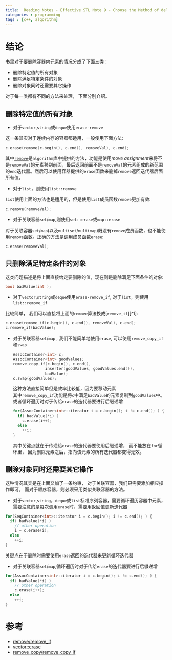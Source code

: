 ```yaml
---
title:  Reading Notes - Effective STL Note 9 - Choose the Method of deleting elements carefully
categories : programming
tags : [c++, algorithm]
---
```


# 结论

书里对于要删除容器内元素的情况分成了下面三类：

* 删除特定值的所有对象
* 删除满足特定条件的对象
* 删除对象同时还需要其它操作

对于每一类都有不同的方法来处理， 下面分别介绍。

## 删除特定值的所有对象

* 对于`vector`,`string`或`deque`使用`erase-remove`

这一条其实对于连续内存的容器都适用，一般使用下面方法:

```cpp
c.erase(remove(c.begin(), c.end(), removeVal), c.end);
```

其中[`remove`][1]是`algorithm`库中提供的方法，功能是使用*move assignment*来将不是`removeVal`的元素移到前面，最后返回前面不是`removeVal`的元素组成的新范围的`end`迭代器。然后可以使用容器提供的`erase`函数来删掉`remove`返回迭代器后面所有值。

* 对于`list`，则使用`list::remove`

`list`使用上面的方法也是适用的，但是使用`list`成员函数`remove`更加有效:

```cpp
c.remove(removeVal);
```

* 对于关联容器`set`/`map`,则使用`set::erase`或`map::erase`

对于关联容器`set`/`map`(以及`multiset`/`multimap`)既没有`remove`成员函数，也不能使用`remove`函数。正确的方法是调用成员函数`erase`:

```cpp
c.erase(removeVal);
```

## 只删除满足特定条件的对象

这类问题描述是将上面直接给定要删除的值，现在则是删除满足下面条件的对象:

```cpp
bool badValue(int );
```

* 对于`vector`,`string`或`deque`使用`erase-remove_if`, 对于`list`，则使用`list::remove_if`

比较简单， 我们可以直接将上面的`remove`算法换成[`remove_if`][^1]:

```cpp
c.erase(remove_if(c.begin(), c.end(), removeVal), c.end);
c.remove_if(badValue);
```

* 对于关联容器`set`/`map` , 我们不能简单地使用`erase`, 可以使用`remove_copy_if`和`swap`

     ```cpp
     AssocContainer<int> c;
     AssocContainer<int> goodValues;
     remove_copy_if(c.begin(), c.end(), 
                   inserter(goodValues, goodValues.end()), 
                   badValue);
     c.swap(goodValues);
     ```
  这种方法直接简单但是效率比较低，因为要移动元素  
  其中`remove_copy_if`功能是将`c`中满足`badValue`的元素复制到`goodValues`中。
  或者循环遍历时对于传给`erase`的迭代器要进行后缀递增
  
    ```cpp
    for(AssocContainer<int>::iterator i = c.begin(); i != c.end(); ) {
      if( badValue(*i) )
        c.erase(i++);
      else
        ++i;
    }
    ```
    其中关键点就在于传递给`erase`的迭代器要使用后缀递增， 而不能放在`for`循环里， 因为删除元素之后，指向该元素的所有迭代器都变得无效。

## 删除对象同时还需要其它操作

这种情况其实是在上面又加了一条约束， 对于关联容器，我们只需要添加相应操作即可。 而对于顺序容器，则必须采用类似关联容器的方法。

* 对于`vector`,`string`，`deque`或`list`标准序列容器，需要循环遍历容器中元素，需要注意的是每次调用`erase`时，需要用返回值更新迭代器

```cpp
for(SeqContainer<int>::iterator i = c.begin(); i != c.end(); ) {
  if( badValue(*i) )
    // other operation
    i = c.erase(i);
  else
    ++i;
}
```

关键点在于删除时需要使用`erase`返回的迭代器来更新循环迭代器 

* 对于关联容器`set`/`map`,循环遍历时对于传给`erase`的迭代器要进行后缀递增

```cpp
for(AssocContainer<int>::iterator i = c.begin(); i != c.end(); ) {
  if( badValue(*i) )
    // other operation
    c.erase(i++);
  else
    ++i;
}
```

# 参考

[1]: http://en.cppreference.com/w/cpp/algorithm/remove "remove"
* [remove/remove_if](http://en.cppreference.com/w/cpp/algorithm/remove)  
* [vector::erase](http://en.cppreference.com/w/cpp/container/vector/erase)  
* [remove_copy/remove_copy_if](http://en.cppreference.com/w/cpp/algorithm/remove_copy)  
